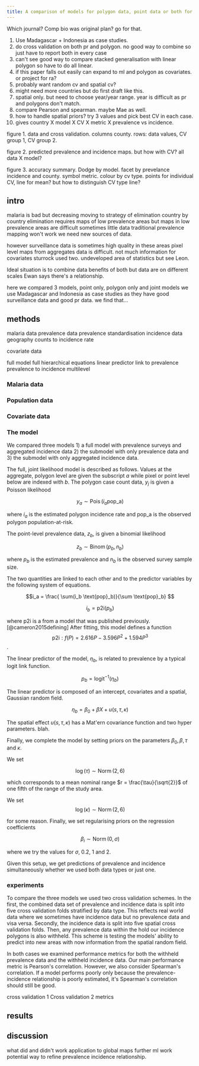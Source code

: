 ```yaml
---
title: A comparison of models for polygon data, point data or both for malaria mapping
---
```




Which journal?  Comp bio was original plan? go for that.

1. Use Madagascar + Indonesia as case studies.
2. do cross validation on both pr and polygon. no good way to combine so just have to report both in every case
3. can't see good way to compare stacked generalisation with linear polygon so have to do all linear.
4. if this paper falls out easily can expand to ml and polygon as covariates. or project for ra?
5. probably want random cv and spatial cv?
6. might need more countries but do first draft like this.
7. spatial only. but need to choose year/year range. year is difficult as pr and polygons don't match.
8. compare Pearson and spearman. maybe Mae as well.
9. how to handle spatial priors? try 3 values and pick best CV in each case.
10. gives country X model X CV X metric X prevalence vs incidence.


figure 1. data and cross validation. columns county. rows: data values, CV group 1, CV group 2.

figure 2. predicted prevalence and incidence maps. but how with CV? all data X model?

figure 3. accuracy summary.
Dodge by model. facet by prevelance incidence and county. symbol metric. colour by cv type. points for individual CV, line for mean? but how to distinguish CV type line?


intro
-----

malaria is bad but decreasing
moving to strategy of elimination country by country
elimination requires maps of low prevalence areas
but maps in low prevalence areas are difficult
sometimes little data
traditional prevalence mapping won't work
we need new sources of data.


however surveillance data is sometimes high quality in these areas
pixel level maps from aggregates data is difficult.
not much information for covariates 
sturrock used two.
undeveloped area of statistics but see Leon.

Ideal situation is to combine data
benefits of both
but data are on different scales
Ewan says there's a relationship.

here we compared 3 models, point only, polygon only and joint models
we use Madagascar and Indonesia as case studies as they have good surveillance data and good pr data.
we find that...



methods
----------------

malaria data
  prevalence data
    prevalence standardisation
  incidence data
    geography
    counts to incidence rate
   
covariate data

full model
  full hierarchical equations
  linear predictor
  link to prevalence
  prevalence to incidence
  multilevel


### Malaria data


### Population data

### Covariate data


### The model

We compared three models 1) a full model with prevalence surveys and aggregated incidence data 2) the submodel with only prevalence data and 3) the submodel with only aggregated incidence data.

The full, joint likelihood model is described as follows. 
Values at the aggregate, polygon level are given the subscript $a$ while pixel or point level below are indexed with $b$.
The polygon case count data, $y_j$ is given a Poisson likelihood

$$ y_a \sim \operatorname{Pois}(i_a\text{pop_a})$$

where $i_a$ is the estimated polygon incidence rate and $\text{pop_a}$ is the observed polygon population-at-risk.

The point-level prevalence data, $z_b$, is given a binomial likelihood

$$ z_b \sim \operatorname{Binom}(p_b, n_b) $$

where $p_b$ is the estimated prevalence and $n_b$ is the observed survey sample size. 

The two quantities are linked to each other and to the predictor variables by the following system of equations.

$$i_a = \frac{ \sum(i_b \text{pop}_b)}{\sum  \text{pop}_b} $$

$$i_b = \text{p2i}(p_b)$$

where $\text{p2i}$ is a from a model that was published previously. [@cameron2015defining]
After fitting, this model defines a function
$$\text{p2i}: f\left(P\right) = 2.616P - 3.596P^2 + 1.594P^3$$.

The linear predictor of the model, $\eta_b$, is related to prevalence by a typical logit link function.

$$ p_b = \operatorname{logit}^{-1}(\eta_b)$$

The linear predictor is composed of an intercept, covariates and a spatial, Gaussian random field.

$$\eta_b = \beta_0 + \beta X  + u(s, \tau, \kappa)$$

The spatial effect $u(s, \tau, \kappa)$ has a Mat\'ern covariance function and two hyper parameters. blah.

Finally, we complete the model by setting priors on the parameters $\beta_0, \beta, \tau$ and $\kappa$.

We set

$$\log(\tau)\sim \operatorname{ Norm}(2, 6)$$

which corresponds to a mean nominal range $r = \frac{\tau}{\sqrt{2}}$ of one fifth of the range of the study area.

We set
$$\log(\kappa)\sim \operatorname{ Norm}(2, 6)$$

for some reason.
Finally, we set regularising priors on the regression coefficients

$$\beta_i \sim \operatorname{ Norm}(0, \sigma)$$

where we try the values for $\sigma$, 0.2, 1 and 2.

Given this setup, we get predictions of prevalence and incidence simultaneously whether we used both data types or just one.


### experiments

To compare the three models we used two cross validation schemes. 
In the first, the combined data set of prevalence and incidence data is split into five cross validation folds stratified by data type.
This reflects real world data where we sometimes have incidence data but no prevalence data and visa versa.
Secondly, the incidence data is split into five spatial cross validation folds.
Then, any prevalence data within the hold our incidence polygons is also withheld.
This scheme is testing the models' ability to predict into new areas with now information from the spatial random field.

In both cases we examined performance metrics for both the withheld prevalence data and the withheld incidence data.
Our main performance metric is Pearson's correlation.
However, we also consider Spearman's correlation.
If a model performs poorly only because the prevalence-incidence relationship is poorly estimated, it's Spearman's correlation should still be good.

  cross validation 1
  Cross validation 2
  metrics


results
-------------

discussion
-------------------

what did and didn't work
application to global maps
further ml work
potential way to refine prevalence incidence relationship.






